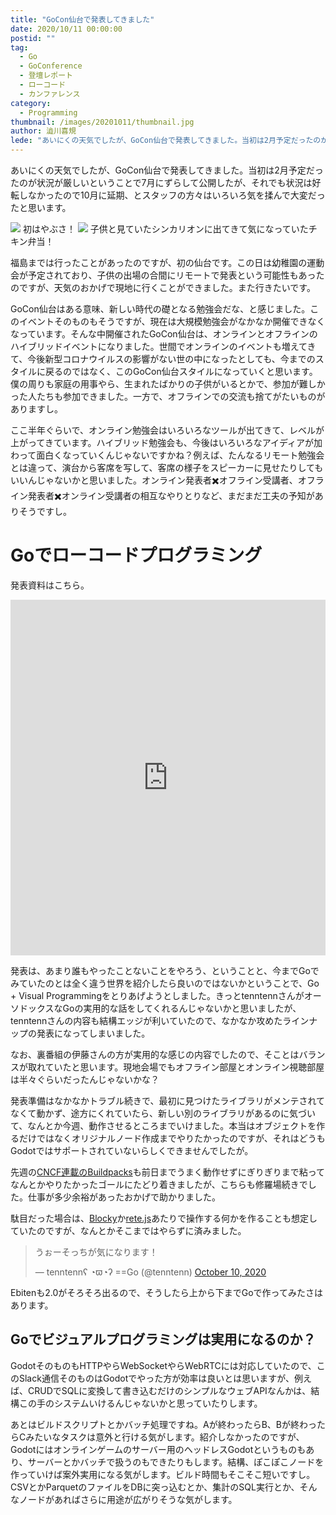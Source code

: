 ```yaml
---
title: "GoCon仙台で発表してきました"
date: 2020/10/11 00:00:00
postid: ""
tag:
  - Go
  - GoConference
  - 登壇レポート
  - ローコード
  - カンファレンス
category:
  - Programming
thumbnail: /images/20201011/thumbnail.jpg
author: 澁川喜規
lede: "あいにくの天気でしたが、GoCon仙台で発表してきました。当初は2月予定だったのが状況が厳しいということで7月にずらして公開したが、それでも状況は好転しなかったので10月に延期、とスタッフの方々はいろいろ気を揉んで大変だったと思います。子供と見ていたシンカリオンに出てきて気になっていたチキン弁当！"
---
```


あいにくの天気でしたが、GoCon仙台で発表してきました。当初は2月予定だったのが状況が厳しいということで7月にずらして公開したが、それでも状況は好転しなかったので10月に延期、とスタッフの方々はいろいろ気を揉んで大変だったと思います。

<img src="/images/20201011/IMG_20201010_075727_048.jpg" loading="lazy">
初はやぶさ！

<img src="/images/20201011/IMG_20201010_072858.jpg" loading="lazy">
子供と見ていたシンカリオンに出てきて気になっていたチキン弁当！

福島までは行ったことがあったのですが、初の仙台です。この日は幼稚園の運動会が予定されており、子供の出場の合間にリモートで発表という可能性もあったのですが、天気のおかげで現地に行くことができました。また行きたいです。

GoCon仙台はある意味、新しい時代の礎となる勉強会だな、と感じました。このイベントそのものもそうですが、現在は大規模勉強会がなかなか開催できなくなっています。そんな中開催されたGoCon仙台は、オンラインとオフラインのハイブリッドイベントになりました。世間でオンラインのイベントも増えてきて、今後新型コロナウイルスの影響がない世の中になったとしても、今までのスタイルに戻るのではなく、このGoCon仙台スタイルになっていくと思います。僕の周りも家庭の用事やら、生まれたばかりの子供がいるとかで、参加が難しかった人たちも参加できました。一方で、オフラインでの交流も捨てがたいものがありますし。

ここ半年ぐらいで、オンライン勉強会はいろいろなツールが出てきて、レベルが上がってきています。ハイブリッド勉強会も、今後はいろいろなアイディアが加わって面白くなっていくんじゃないですかね？例えば、たんなるリモート勉強会とは違って、演台から客席を写して、客席の様子をスピーカーに見せたりしてもいいんじゃないかと思いました。オンライン発表者✖️オフライン受講者、オフライン発表者✖️オンライン受講者の相互なやりとりなど、まだまだ工夫の予知がありそうですし。

# Goでローコードプログラミング

発表資料はこちら。

<iframe src="https://docs.google.com/presentation/d/e/2PACX-1vQq5mZIeyvOn7jUJo_nLqidjXZfMI027xVMrpdrxJ5MTLBpX1uTINoLvb8dslmqlhmw9unwrRzmJ3LS/embed?start=false&loop=false&delayms=3000" frameborder="0" width="100%" height="569px"　allowfullscreen="true" mozallowfullscreen="true" webkitallowfullscreen="true"></iframe>

発表は、あまり誰もやったことないことをやろう、ということと、今までGoでみていたのとは全く違う世界を紹介したら良いのではないかということで、Go + Visual Programmingをとりあげようとしました。きっとtenntennさんがオーソドックスなGoの実用的な話をしてくれるんじゃないかと思いましたが、tenntennさんの内容も結構エッジが利いていたので、なかなか攻めたラインナップの発表になってしまいました。

なお、裏番組の伊藤さんの方が実用的な感じの内容でしたので、そことはバランスが取れていたと思います。現地会場でもオフライン部屋とオンライン視聴部屋は半々ぐらいだったんじゃないかな？

発表準備はなかなかトラブル続きで、最初に見つけたライブラリがメンテされてなくて動かず、途方にくれていたら、新しい別のライブラリがあるのに気づいて、なんとか今週、動作させるところまでいけました。本当はオブジェクトを作るだけではなくオリジナルノード作成までやりたかったのですが、それはどうもGodotではサポートされていないらしくできませんでしたが。

先週の[CNCF連載のBuildpacks](/articles/20201002/)も前日までうまく動作せずにぎりぎりまで粘ってなんとかやりたかったゴールにたどり着きましたが、こちらも修羅場続きでした。仕事が多少余裕があったおかげで助かりました。

駄目だった場合は、[Blocky](https://developers.google.com/blockly)か[rete.js](https://github.com/retejs/rete)あたりで操作する何かを作ることも想定していたのですが、なんとかそこまではやらずに済みました。

<blockquote class="twitter-tweet"><p lang="ja" dir="ltr">うぉーそっちが気になります！</p>&mdash; tenntennʕ ◔ϖ◔ʔ ==Go (@tenntenn) <a href="https://twitter.com/tenntenn/status/1314763190694109187?ref_src=twsrc%5Etfw">October 10, 2020</a></blockquote> <script async src="https://platform.twitter.com/widgets.js" charset="utf-8"></script>

Ebitenも2.0がそろそろ出るので、そうしたら上から下までGoで作ってみたさはあります。

## Goでビジュアルプログラミングは実用になるのか？

GodotそのものもHTTPやらWebSocketやらWebRTCには対応していたので、このSlack通信そのものはGodotでやった方が効率は良いとは思いますが、例えば、CRUDでSQLに変換して書き込むだけのシンプルなウェブAPIなんかは、結構この手のシステムいけるんじゃないかと思っていたりします。

あとはビルドスクリプトとかバッチ処理ですね。Aが終わったらB、Bが終わったらCみたいなタスクは意外と行ける気がします。紹介しなかったのですが、Godotにはオンラインゲームのサーバー用のヘッドレスGodotというものもあり、サーバーとかバッチで扱うのもできたりもします。結構、ぽこぽこノードを作っていけば案外実用になる気がします。ビルド時間もそこそこ短いですし。CSVとかParquetのファイルをDBに突っ込むとか、集計のSQL実行とか、そんなノードがあればさらに用途が広がりそうな気がします。




